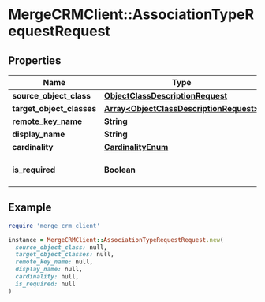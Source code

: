 # MergeCRMClient::AssociationTypeRequestRequest

## Properties

| Name | Type | Description | Notes |
| ---- | ---- | ----------- | ----- |
| **source_object_class** | [**ObjectClassDescriptionRequest**](ObjectClassDescriptionRequest.md) |  |  |
| **target_object_classes** | [**Array&lt;ObjectClassDescriptionRequest&gt;**](ObjectClassDescriptionRequest.md) |  |  |
| **remote_key_name** | **String** |  |  |
| **display_name** | **String** |  | [optional] |
| **cardinality** | [**CardinalityEnum**](CardinalityEnum.md) |  | [optional] |
| **is_required** | **Boolean** |  | [optional][default to false] |

## Example

```ruby
require 'merge_crm_client'

instance = MergeCRMClient::AssociationTypeRequestRequest.new(
  source_object_class: null,
  target_object_classes: null,
  remote_key_name: null,
  display_name: null,
  cardinality: null,
  is_required: null
)
```

